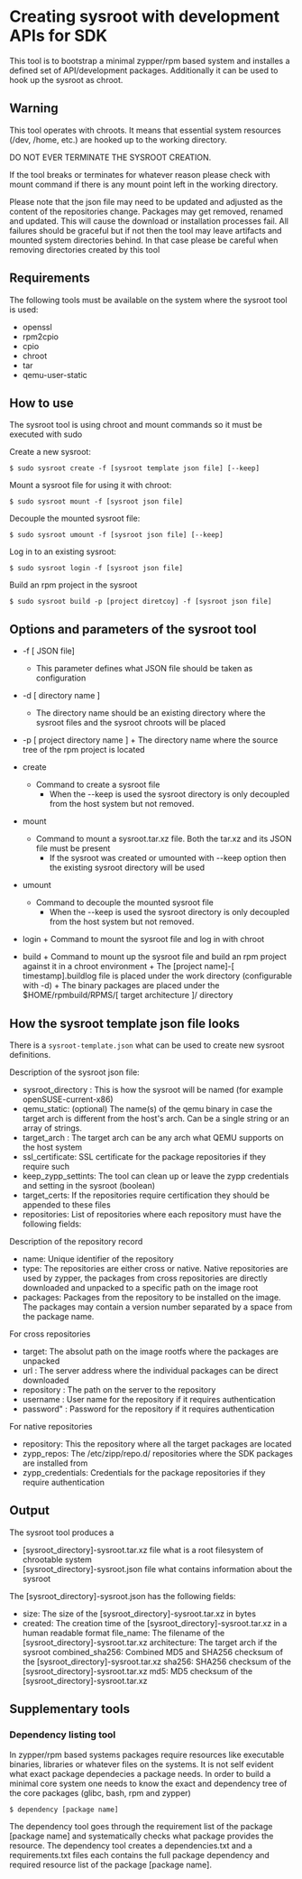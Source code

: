 # Creating sysroot with development APIs for SDK

This tool is to bootstrap a  minimal zypper/rpm based system and installes a defined set of API/development packages.
Additionally it can be used to hook up the sysroot as chroot.

## Warning

This tool operates with chroots. It means that essential system resources (/dev, /home, etc.) are hooked up to the working directory.

DO NOT EVER TERMINATE THE SYSROOT CREATION.

If the tool breaks or terminates for whatever reason please check with mount command if there is any mount point left in the working directory.

Please note that the json file may need to be updated and adjusted as the content of the repositories change. Packages may get removed, 
renamed and  updated. This will cause the download or installation processes fail. All failures should be graceful but if not then the 
tool may leave artifacts and mounted system directories behind. In that case please be careful when removing directories created by this tool

## Requirements

The following tools must be available on the system where the sysroot tool is used:

* openssl
* rpm2cpio
* cpio
* chroot
* tar
* qemu-user-static

## How to use

The sysroot tool is using chroot and mount commands so it must be executed with sudo

Create a new sysroot:
```
$ sudo sysroot create -f [sysroot template json file] [--keep]
```
Mount a sysroot file for using it with chroot:
```
$ sudo sysroot mount -f [sysroot json file]
```
Decouple the mounted sysroot file:
```
$ sudo sysroot umount -f [sysroot json file] [--keep]
```
Log in to an existing sysroot:
```
$ sudo sysroot login -f [sysroot json file]
```
Build an rpm project in the sysroot
```
$ sudo sysroot build -p [project diretcoy] -f [sysroot json file] 
```

## Options and parameters of the sysroot tool

* -f [ JSON file]
	+ This parameter defines what JSON file should be taken as configuration
* -d [ directory name ]
	+ The directory name should be an existing directory where the sysroot files and the sysroot chroots will be placed  
* -p [ project directory name ]
        + The directory name where the source tree of the rpm project is located

* create
	+ Command to create a sysroot file
        + When the --keep is used the sysroot directory is only decoupled from the host system but not removed.
* mount
	+ Command to mount a sysroot.tar.xz file. Both the tar.xz and its JSON file must be present
        + If the sysroot was created or umounted with --keep option then the existing sysroot directory will be used
* umount
	+ Command to decouple the mounted sysroot file
        + When the --keep is used the sysroot directory is only decoupled from the host system but not removed.
* login
        + Command to mount the sysroot file and log in with chroot
* build
        + Command to mount up the sysroot file and build an rpm project against it in a chroot environment
        + The [project name]-[ timestamp].buildlog file is placed under the work directory (configurable with -d)
        + The binary packages are placed under the $HOME/rpmbuild/RPMS/[ target architecture ]/ directory

## How the sysroot template json file looks

There is a `sysroot-template.json` what can be used to create new sysroot definitions.

Description of the sysroot json file:

* sysroot_directory : This is how the sysroot will be named (for example openSUSE-current-x86)
* qemu_static: (optional) The name(s) of the qemu binary in case the target arch is different from the host's arch. Can be a single string or an array of strings.
* target_arch : The target arch can be any arch what QEMU supports on the host system
* ssl_certificate: SSL certificate for the package repositories if they require such
* keep_zypp_settints: The tool can clean up or leave the zypp credentials and setting in the sysroot (boolean)
* target_certs: If the repositories require certification they should be appended to these files
* repositories: List of repositories where each repository must have the following fields:

Description of the repository record

* name: Unique identifier of the repository 
* type: The repositories are either cross or native. Native repositories are used by zypper, the packages from cross repositories are directly downloaded and unpacked to a specific path on the image root
* packages: Packages from the repository to be installed on the image. The packages may contain a version number separated by a space from the package name.

For cross repositories
* target: The absolut path on the image rootfs where the packages are unpacked
* url : The server address where the individual packages can be direct downloaded
* repository : The path on the server to the repository
* username : User name for the repository if it requires authentication
* password" : Password for the repository if it requires authentication

For native repositories
* repository: This the repository where all the target packages are located
* zypp_repos: The /etc/zipp/repo.d/ repositories where the SDK packages are installed from
* zypp_credentials: Credentials for the package repositories if they require authentication

## Output

The sysroot tool produces a 
* [sysroot_directory]-sysroot.tar.xz file what is a root filesystem of chrootable system
* [sysroot_directory]-sysroot.json file what contains information about the sysroot

The [sysroot_directory]-sysroot.json has the following fields:
* size: The size of the [sysroot_directory]-sysroot.tar.xz  in bytes
* created: The creation time of the [sysroot_directory]-sysroot.tar.xz in a human readable format 
file_name: The filename of the  [sysroot_directory]-sysroot.tar.xz
architecture:  The target arch if the sysroot 
combined_sha256: Combined MD5 and SHA256 checksum of the [sysroot_directory]-sysroot.tar.xz
sha256: SHA256 checksum of the [sysroot_directory]-sysroot.tar.xz
md5: MD5 checksum of the [sysroot_directory]-sysroot.tar.xz

## Supplementary tools

### Dependency listing tool

In  zypper/rpm based systems packages require resources like executable binaries, libraries or whatever files on the systems. It is not self evident what exact package dependecies a package needs.
In order to build a minimal core system one needs to know the exact and dependency tree of the core packages (glibc, bash, rpm and zypper)

```
$ dependency [package name]
```

The dependency tool goes through the requirement list of the package [package name] and systematically checks what package provides the resource. The dependency tool creates a dependencies.txt and a requirements.txt files each contains the full package dependency and required resource list of the package [package name].
